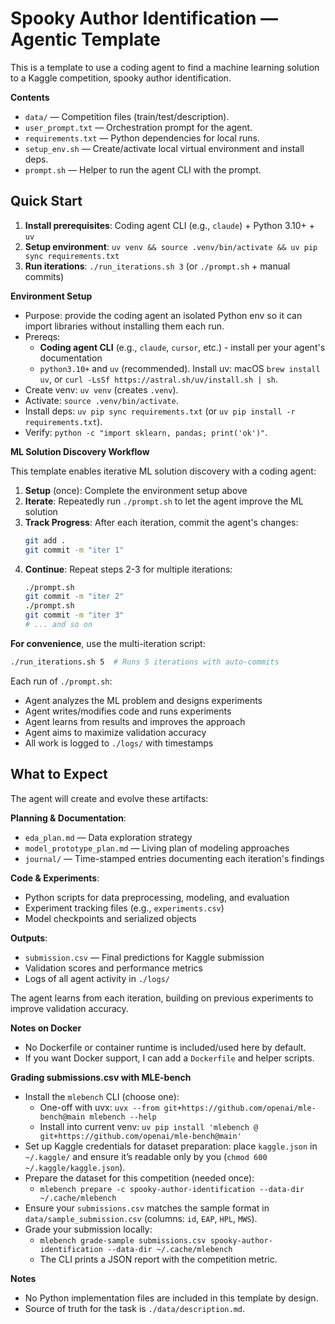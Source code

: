 # Spooky Author Identification — Agentic Template

This is a template to use a coding agent to find a machine learning solution to a Kaggle competition, spooky author identification.

**Contents**
- `data/` — Competition files (train/test/description).
- `user_prompt.txt` — Orchestration prompt for the agent.
- `requirements.txt` — Python dependencies for local runs.
- `setup_env.sh` — Create/activate local virtual environment and install deps.
- `prompt.sh` — Helper to run the agent CLI with the prompt.

## Quick Start

1. **Install prerequisites**: Coding agent CLI (e.g., `claude`) + Python 3.10+ + `uv`
2. **Setup environment**: `uv venv && source .venv/bin/activate && uv pip sync requirements.txt`
3. **Run iterations**: `./run_iterations.sh 3` (or `./prompt.sh` + manual commits)

**Environment Setup**
- Purpose: provide the coding agent an isolated Python env so it can import libraries without installing them each run.
- Prereqs: 
  - **Coding agent CLI** (e.g., `claude`, `cursor`, etc.) - install per your agent's documentation
  - `python3.10+` and `uv` (recommended). Install uv: macOS `brew install uv`, or `curl -LsSf https://astral.sh/uv/install.sh | sh`.
- Create venv: `uv venv` (creates `.venv`).
- Activate: `source .venv/bin/activate`.
- Install deps: `uv pip sync requirements.txt` (or `uv pip install -r requirements.txt`).
- Verify: `python -c "import sklearn, pandas; print('ok')"`.

**ML Solution Discovery Workflow**

This template enables iterative ML solution discovery with a coding agent:

1. **Setup** (once): Complete the environment setup above
2. **Iterate**: Repeatedly run `./prompt.sh` to let the agent improve the ML solution
3. **Track Progress**: After each iteration, commit the agent's changes:
   ```bash
   git add .
   git commit -m "iter 1"
   ```
4. **Continue**: Repeat steps 2-3 for multiple iterations:
   ```bash
   ./prompt.sh
   git commit -m "iter 2"
   ./prompt.sh  
   git commit -m "iter 3"
   # ... and so on
   ```

**For convenience**, use the multi-iteration script:
```bash
./run_iterations.sh 5  # Runs 5 iterations with auto-commits
```

Each run of `./prompt.sh`:
- Agent analyzes the ML problem and designs experiments
- Agent writes/modifies code and runs experiments  
- Agent learns from results and improves the approach
- Agent aims to maximize validation accuracy
- All work is logged to `./logs/` with timestamps

## What to Expect

The agent will create and evolve these artifacts:

**Planning & Documentation**:
- `eda_plan.md` — Data exploration strategy
- `model_prototype_plan.md` — Living plan of modeling approaches
- `journal/` — Time-stamped entries documenting each iteration's findings

**Code & Experiments**:
- Python scripts for data preprocessing, modeling, and evaluation
- Experiment tracking files (e.g., `experiments.csv`)
- Model checkpoints and serialized objects

**Outputs**:
- `submission.csv` — Final predictions for Kaggle submission
- Validation scores and performance metrics
- Logs of all agent activity in `./logs/`

The agent learns from each iteration, building on previous experiments to improve validation accuracy.

**Notes on Docker**
- No Dockerfile or container runtime is included/used here by default.
- If you want Docker support, I can add a `Dockerfile` and helper scripts.

**Grading submissions.csv with MLE-bench**
- Install the `mlebench` CLI (choose one):
  - One-off with uvx: `uvx --from git+https://github.com/openai/mle-bench@main mlebench --help`
  - Install into current venv: `uv pip install 'mlebench @ git+https://github.com/openai/mle-bench@main'`
- Set up Kaggle credentials for dataset preparation: place `kaggle.json` in `~/.kaggle/` and ensure it’s readable only by you (`chmod 600 ~/.kaggle/kaggle.json`).
- Prepare the dataset for this competition (needed once):
  - `mlebench prepare -c spooky-author-identification --data-dir ~/.cache/mlebench`
- Ensure your `submissions.csv` matches the sample format in `data/sample_submission.csv` (columns: `id`, `EAP`, `HPL`, `MWS`).
- Grade your submission locally:
  - `mlebench grade-sample submissions.csv spooky-author-identification --data-dir ~/.cache/mlebench`
  - The CLI prints a JSON report with the competition metric.

**Notes**
- No Python implementation files are included in this template by design.
- Source of truth for the task is `./data/description.md`.
